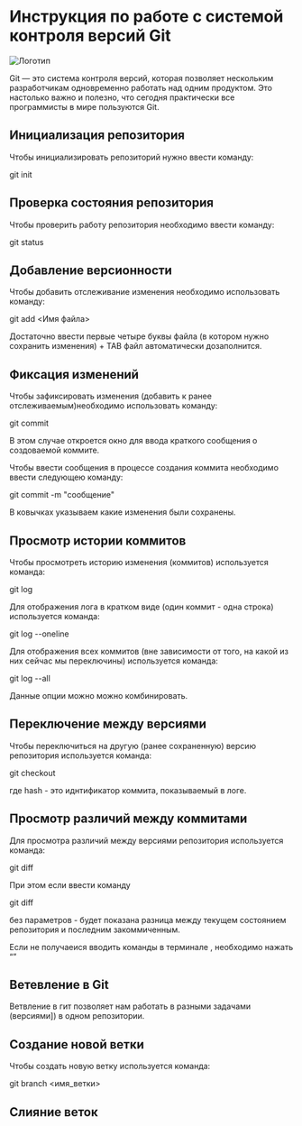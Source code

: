 # **Инструкция по работе с системой контроля версий Git**

![Логотип](Git-Logo-2Color.png)

Git — это система контроля версий, которая позволяет нескольким разработчикам одновременно работать над одним продуктом. Это настолько важно и полезно, что сегодня практически все программисты в мире пользуются Git. 

##  Инициализация репозитория

Чтобы инициализировать репозиторий нужно ввести команду:

git init

## Проверка состояния  репозитория

Чтобы проверить работу репозитория необходимо ввести команду:

git status

##  Добавление версионности

  Чтобы добавить отслеживание изменения необходимо использовать команду:

  git add <Имя файла>

  Достаточно ввести первые четыре буквы файла (в котором нужно сохранить изменения) + TAB  файл автоматически  дозаполнится.

## Фиксация  изменений

Чтобы зафиксировать изменения (добавить к ранее отслеживаемым)необходимо использовать команду:

  git commit

  В этом случае откроется окно для ввода краткого сообщения о создоваемой коммите.

  Чтобы ввести сообщения в процессе создания  коммита необходимо ввести следующею команду:

  git commit -m "сообщение"

  В ковычках указываем какие изменения были  сохранены.

## Просмотр истории коммитов

Чтобы просмотреть историю изменения (коммитов) используется команда:

git log

Для отображения лога в кратком виде (один  коммит - одна строка) используется команда:

git log --oneline

Для отображения всех коммитов (вне зависимости от  того,  на  какой из них сейчас мы переключины) используется команда:

git log --all 

Данные опции можно можно комбинировать.

## Переключение между версиями

Чтобы переключиться на  другую (ранее  сохраненную) версию репозитория используется команда:

git checkout <hash>

где hash - это иднтификатор коммита, показываемый в логе.

## Просмотр различий между коммитами

Для просмотра  различий между версиями репозитория используется команда: 

git diff <hash> <hash2>

При этом  если ввести команду 

 git diff

 без параметров - будет показана разница между текущем состоянием репозитория и последним закоммиченным.

 Если не получаеися вводить команды в терминале , необходимо нажать <q>

 ## Ветевление в Git

  Ветвление в гит позволяет нам работать в разными задачами (версиями]) в одном репозитории.

## Создание новой ветки

Чтобы создать новую ветку используется команда:

  git branch <имя_ветки>

## Слияние веток

  

